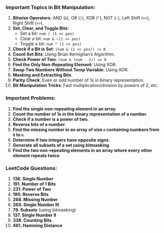 ### Important Topics in Bit Manipulation:
1. **Bitwise Operators**: AND (`&`), OR (`|`), XOR (`^`), NOT (`~`), Left Shift (`<<`), Right Shift (`>>`).
2. **Set, Clear, and Toggle Bits**:
    - Set a bit: `num | (1 << pos)`
    - Clear a bit: `num & ~(1 << pos)`
    - Toggle a bit: `num ^ (1 << pos)`
3. **Check if a Bit is Set**: `(num & (1 << pos)) != 0`
4. **Count Set Bits**: Using Brian Kernighan’s Algorithm.
5. **Check Power of Two**: `(num & (num - 1)) == 0`
6. **Find the Only Non-Repeating Element**: Using XOR.
7. **Swap Two Numbers Without Temp Variable**: Using XOR.
8. **Masking and Extracting Bits**.
9. **Parity Check**: Even or odd number of 1s in binary representation.
10. **Bit Manipulation Tricks**: Fast multiplication/division by powers of 2, etc.

### Important Problems:
1. **Find the single non-repeating element in an array**.
2. **Count the number of 1s in the binary representation of a number**.
3. **Check if a number is a power of two**.
4. **Reverse bits of a number**.
5. **Find the missing number in an array of size `n` containing numbers from `0` to `n`**.
6. **Determine if two integers have opposite signs**.
7. **Generate all subsets of a set using bitmasking**.
8. **Find the two non-repeating elements in an array where every other element repeats twice**.

### LeetCode Questions:
1. **136. Single Number**
2. **191. Number of 1 Bits**
3. **231. Power of Two**
4. **190. Reverse Bits**
5. **268. Missing Number**
6. **260. Single Number III**
7. **78. Subsets** (using bitmasking)
8. **137. Single Number II**
9. **338. Counting Bits**
10. **461. Hamming Distance**

